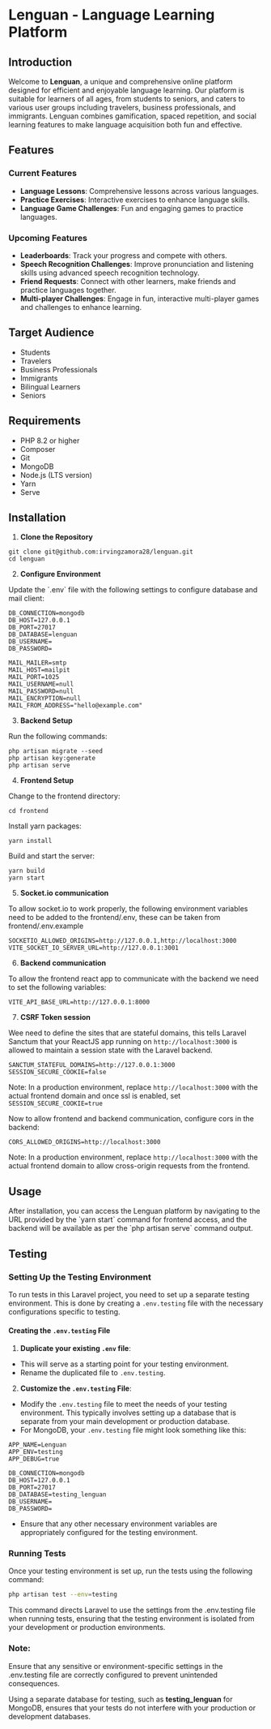 # Lenguan - Language Learning Platform

## Introduction

Welcome to **Lenguan**, a unique and comprehensive online platform designed for efficient and enjoyable language learning. Our platform is suitable for learners of all ages, from students to seniors, and caters to various user groups including travelers, business professionals, and immigrants. Lenguan combines gamification, spaced repetition, and social learning features to make language acquisition both fun and effective.

## Features

### Current Features

-   **Language Lessons**: Comprehensive lessons across various languages.
-   **Practice Exercises**: Interactive exercises to enhance language skills.
-   **Language Game Challenges**: Fun and engaging games to practice languages.

### Upcoming Features

-   **Leaderboards**: Track your progress and compete with others.
-   **Speech Recognition Challenges**: Improve pronunciation and listening skills using advanced speech recognition technology.
-   **Friend Requests**: Connect with other learners, make friends and practice languages together.
-   **Multi-player Challenges**: Engage in fun, interactive multi-player games and challenges to enhance learning.

## Target Audience

-   Students
-   Travelers
-   Business Professionals
-   Immigrants
-   Bilingual Learners
-   Seniors

## Requirements

-   PHP 8.2 or higher
-   Composer
-   Git
-   MongoDB
-   Node.js (LTS version)
-   Yarn
-   Serve

## Installation

1. **Clone the Repository**

```
git clone git@github.com:irvingzamora28/lenguan.git
cd lenguan
```

2. **Configure Environment**

Update the \`.env\` file with the following settings to configure database and mail client:

```
DB_CONNECTION=mongodb
DB_HOST=127.0.0.1
DB_PORT=27017
DB_DATABASE=lenguan
DB_USERNAME=
DB_PASSWORD=

MAIL_MAILER=smtp
MAIL_HOST=mailpit
MAIL_PORT=1025
MAIL_USERNAME=null
MAIL_PASSWORD=null
MAIL_ENCRYPTION=null
MAIL_FROM_ADDRESS="hello@example.com"
```

3. **Backend Setup**

Run the following commands:

```
php artisan migrate --seed
php artisan key:generate
php artisan serve
```

4. **Frontend Setup**

Change to the frontend directory:

```
cd frontend
```

Install yarn packages:

```
yarn install
```

Build and start the server:

```
yarn build
yarn start
```

5. **Socket.io communication**

To allow socket.io to work properly, the following environment variables need to be added to the frontend/.env, these can be taken from frontend/.env.example

```
SOCKETIO_ALLOWED_ORIGINS=http://127.0.0.1,http://localhost:3000
VITE_SOCKET_IO_SERVER_URL=http://127.0.0.1:3001
```

6. **Backend communication**

To allow the frontend react app to communicate with the backend we need to set the following variables:

```
VITE_API_BASE_URL=http://127.0.0.1:8000
```

7. **CSRF Token session**

Wee need to define the sites that are stateful domains, this tells Laravel Sanctum that your ReactJS app running on `http://localhost:3000` is allowed to maintain a session state with the Laravel backend.

```
SANCTUM_STATEFUL_DOMAINS=http://127.0.0.1:3000
SESSION_SECURE_COOKIE=false
```

Note: In a production environment, replace `http://localhost:3000` with the actual frontend domain and once ssl is enabled, set `SESSION_SECURE_COOKIE=true`

Now to allow frontend and backend communication, configure cors in the backend:

```
CORS_ALLOWED_ORIGINS=http://localhost:3000
```

Note: In a production environment, replace `http://localhost:3000` with the actual frontend domain to allow cross-origin requests from the frontend.

## Usage

After installation, you can access the Lenguan platform by navigating to the URL provided by the \`yarn start\` command for frontend access, and the backend will be available as per the \`php artisan serve\` command output.

## Testing

### Setting Up the Testing Environment

To run tests in this Laravel project, you need to set up a separate testing environment. This is done by creating a `.env.testing` file with the necessary configurations specific to testing.

#### Creating the `.env.testing` File

1. **Duplicate your existing `.env` file**:

-   This will serve as a starting point for your testing environment.
-   Rename the duplicated file to `.env.testing`.

2. **Customize the `.env.testing` File**:

-   Modify the `.env.testing` file to meet the needs of your testing environment. This typically involves setting up a database that is separate from your main development or production database.
-   For MongoDB, your `.env.testing` file might look something like this:

```
APP_NAME=Lenguan
APP_ENV=testing
APP_DEBUG=true

DB_CONNECTION=mongodb
DB_HOST=127.0.0.1
DB_PORT=27017
DB_DATABASE=testing_lenguan
DB_USERNAME=
DB_PASSWORD=
```

-   Ensure that any other necessary environment variables are appropriately configured for the testing environment.

### Running Tests

Once your testing environment is set up, run the tests using the following command:

```sh
php artisan test --env=testing
```

This command directs Laravel to use the settings from the .env.testing file when running tests, ensuring that the testing environment is isolated from your development or production environments.

### Note:

Ensure that any sensitive or environment-specific settings in the .env.testing file are correctly configured to prevent unintended consequences.

Using a separate database for testing, such as **testing_lenguan** for MongoDB, ensures that your tests do not interfere with your production or development databases.

